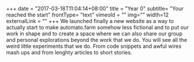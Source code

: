 +++
date = "2017-03-18T11:04:14+08:00"
title = "Year 0"
subtitle= "Your reached the start"
frontType= "text"
vimeoId = ""
img=""
width=12
externalLink = ""
+++
We launched finally a new website as a way to actually start to make automato.farm somehow less fictional and to put our work in shape and to create a space where we can also share our group and personal explorations beyond the work that we do. You will see all the weird little experiments that we do. From code snippets and awful wires mash ups and from lenghty articles to short stories.
